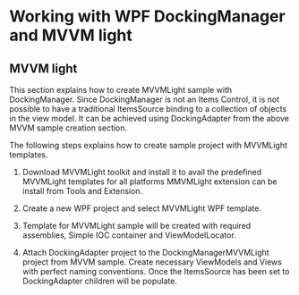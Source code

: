 # Working with WPF DockingManager and MVVM light

## MVVM light
This section explains how to create MVVMLight sample with DockingManager. Since DockingManager is not an Items Control, it is not possible to have a traditional ItemsSource binding to a collection of objects in the view model. It can be achieved using DockingAdapter from the above MVVM sample creation section.

The following steps explains how to create sample project with MVVMLight templates.

1. Download MVVMLight toolkit and install it to avail the predefined MVVMLight templates for all platforms MMVMLight extension can be install from Tools and Extension.

2. Create a new WPF project and select MVVMLight WPF template.

3. Template for MVVMLight sample will be created with required assemblies, Simple IOC container and ViewModelLocator.

4. Attach DockingAdapter project to the DockingManagerMVVMLight project from MVVM sample. Create necessary ViewModels and Views with perfect naming conventions. Once the ItemsSource has been set to DockingAdapter children will be populate.

